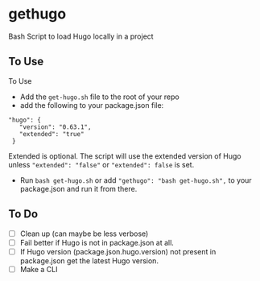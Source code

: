 # gethugo

Bash Script to load Hugo locally in a project

## To Use

To Use
 - Add the `get-hugo.sh` file to the root of your repo
 - add the following to your package.json file:
 ```
 "hugo": {
    "version": "0.63.1",
    "extended": "true"
  }
  ```

Extended is optional. The script will use the extended version of Hugo unless `"extended": "false"` or `"extended": false` is set.

- Run `bash get-hugo.sh` or add `"gethugo": "bash get-hugo.sh",` to your package.json and run it from there.

## To Do


- [ ] Clean up (can maybe be less verbose)
- [ ] Fail better if Hugo is not in package.json at all.
- [ ] If Hugo version (package.json.hugo.version) not present in package.json get the latest Hugo version.
- [ ] Make a CLI
